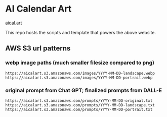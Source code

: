 # AI Calendar Art

[aical.art](https://aical.art)

This repo hosts the scripts and template that powers the above website.


## AWS S3 url patterns

### webp image paths (much smaller filesize compared to png)
```
https://aicalart.s3.amazonaws.com/images/YYYY-MM-DD-landscape.webp
https://aicalart.s3.amazonaws.com/images/YYYY-MM-DD-portrait.webp
```

### original prompt from Chat GPT; finalized prompts from DALL-E
```
https://aicalart.s3.amazonaws.com/prompts/YYYY-MM-DD-original.txt
https://aicalart.s3.amazonaws.com/prompts/YYYY-MM-DD-landscape.txt
https://aicalart.s3.amazonaws.com/prompts/YYYY-MM-DD-portrait.txt
```

